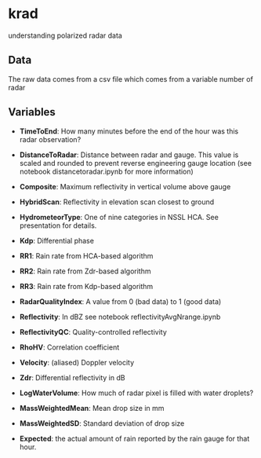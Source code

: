 # krad
understanding polarized radar data

## Data
The raw data comes from a csv file which comes from a variable number of radar

## Variables

* **TimeToEnd**:  How many minutes before the end of the hour was this radar observation?

* **DistanceToRadar**:  Distance between radar and gauge.  This value is scaled and rounded to prevent reverse engineering gauge location (see notebook distancetoradar.ipynb for more information)

* **Composite**:  Maximum reflectivity in vertical volume above gauge

* **HybridScan**: Reflectivity in elevation scan closest to ground

* **HydrometeorType**:  One of nine categories in NSSL HCA. See presentation for details.

* **Kdp**:  Differential phase

* **RR1**:  Rain rate from HCA-based algorithm

* **RR2**:  Rain rate from Zdr-based algorithm

* **RR3**:  Rain rate from Kdp-based algorithm

* **RadarQualityIndex**:  A value from 0 (bad data) to 1 (good data)

* **Reflectivity**:  In dBZ see notebook reflectivityAvgNrange.ipynb

* **ReflectivityQC**:  Quality-controlled reflectivity

* **RhoHV**:  Correlation coefficient

* **Velocity**:  (aliased) Doppler velocity

* **Zdr**:  Differential reflectivity in dB

* **LogWaterVolume**:  How much of radar pixel is filled with water droplets?

* **MassWeightedMean**:  Mean drop size in mm

* **MassWeightedSD**:  Standard deviation of drop size

* **Expected**: the actual amount of rain reported by the rain gauge for that hour.

